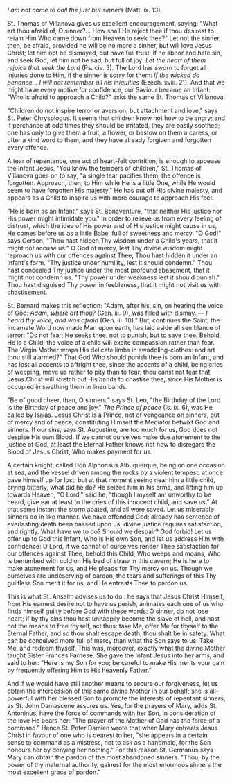 
*I am not come to call the just but sinners* (Matt. ix. 13).

St. Thomas of Villanova gives us excellent encouragement, saying: \"What art thou afraid of, O sinner?... How shall He reject thee if thou desirest to retain Him Who came down from Heaven to seek thee?\" Let not the sinner, then, be afraid, provided he will be no more a sinner, but will love Jesus Christ; let him not be dismayed, but have full trust; if he abhor and hate sin, and seek God, let him not be sad, but full of joy: *Let the heart of them rejoice that seek the Lord* (Ps. civ. 3). The Lord has sworn to forget all injuries done to Him, if the sinner is sorry for them: *If the wicked do penance... I will not remember all his iniquities* (Ezech. xviii. 21). And that we might have every motive for confidence, our Saviour became an Infant: \"Who is afraid to approach a Child?\" asks the same St. Thomas of Villanova.

\"Children do not inspire terror or aversion, but attachment and love,\" says St. Peter Chrysologus. It seems that children know not how to be angry; and if perchance at odd times they should be irritated, they are easily soothed; one has only to give them a fruit, a flower, or bestow on them a caress, or utter a kind word to them, and they have already forgiven and forgotten every offence.

A tear of repentance, one act of heart-felt contrition, is enough to appease the Infant Jesus. \"You know the tempers of children,\" St. Thomas of Villanova goes on to say, \"a single tear pacifies them, the offence is forgotten. Approach, then, to Him while He is a little One, while He would seem to have forgotten His majesty.\" He has put off His divine majesty, and appears as a Child to inspire us with more courage to approach His feet.

\"He is born as an Infant,\" says St. Bonaventure, \"that neither His justice nor His power might intimidate you.\" In order to relieve us from every feeling of distrust, which the idea of His power and of His justice might cause in us, He comes before us as a little Babe, full of sweetness and mercy. \"O God!\" says Gerson, \"Thou hast hidden Thy wisdom under a Child\'s years, that it might not accuse us.\" O God of mercy, lest Thy divine wisdom might reproach us with our offences against Thee, Thou hast hidden it under an Infant\'s form. \"Thy justice under humility, lest it should condemn.\" Thou hast concealed Thy justice under the most profound abasement, that it might not condemn us. \"Thy power under weakness lest it should punish.\" Thou hast disguised Thy power in feebleness, that it might not visit us with chastisement.

St. Bernard makes this reflection: \"Adam, after his, sin, on hearing the voice of God: *Adam, where art thou?* (Gen. iii. 9), was filled with dismay. — *I heard thy voice, and was afraid* (Gen. iii. 10).\" But, continues the Saint, the Incarnate Word now made Man upon earth, has laid aside all semblance of terror: \"Do not fear; He seeks thee, not to punish, but to save thee. Behold, He is a Child; the voice of a child will excite compassion rather than fear. The Virgin Mother wraps His delicate limbs in swaddling-clothes: and art thou still alarmed?\" That God Who should punish thee is born an Infant, and has lost all accents to affright thee, since the accents of a child, being cries of weeping, move us rather to pity than to fear; thou canst not fear that Jesus Christ will stretch out His hands to chastise thee, since His Mother is occupied in swathing them in linen bands.

\"Be of good cheer, then, O sinners,\" says St. Leo, \"the Birthday of the Lord is the Birthday of peace and joy.\" *The Prince of peace* (Is. ix. 6), was He called by Isaias. Jesus Christ is a Prince, not of vengeance on sinners, but of mercy and of peace, constituting Himself the Mediator betwixt God and sinners. If our sins, says St. Augustine, are too much for us, God does not despise His own Blood. If we cannot ourselves make due atonement to the justice of God, at least the Eternal Father knows not how to disregard the Blood of Jesus Christ, Who makes payment for us.

A certain knight, called Don Alphonsus Albuquerque, being on one occasion at sea, and the vessel driven among the rocks by a violent tempest, at once gave himself up for lost; but at that moment seeing near him a little child, crying bitterly, what did he do? He seized him in his arms, and lifting him up towards Heaven, \"O Lord,\" said he, \"though I myself am unworthy to be heard, give ear at least to the cries of this innocent child, and save us.\" At that same instant the storm abated, and all were saved. Let us miserable sinners do in like manner. We have offended God; already has sentence of everlasting death been passed upon us; divine justice requires satisfaction, and rightly. What have we to do? Should we despair? God forbid! Let us offer up to God this Infant, Who is His own Son, and let us address Him with confidence: O Lord, if we cannot of ourselves render Thee satisfaction for our offences against Thee, behold this Child, Who weeps and moans, Who is benumbed with cold on His bed of straw in this cavern; He is here to make atonement for us, and He pleads for Thy mercy on us. Though we ourselves are undeserving of pardon, the tears and sufferings of this Thy guiltless Son merit it for us, and He entreats Thee to pardon us.

This is what St. Anselm advises us to do : he says that Jesus Christ Himself, from His earnest desire not to have us perish, animates each one of us who finds himself guilty before God with these words: O sinner, do not lose heart; if by thy sins thou hast unhappily become the slave of hell, and hast not the means to free thyself, act thus: take Me, offer Me for thyself to the Eternal Father, and so thou shalt escape death, thou shalt be in safety. What can be conceived more full of mercy than what the Son says to us: Take Me, and redeem thyself. This was, moreover, exactly what the divine Mother taught Sister Frances Farnese. She gave the Infant Jesus into her arms, and said to her: \"Here is my Son for you; be careful to make His merits your gain by frequently offering Him to His heavenly Father.\"

And if we would have still another means to secure our forgiveness, let us obtain the intercession of this same divine Mother in our behalf; she is all-powerful with her blessed Son to promote the interests of repentant sinners, as St. John Damascene assures us. Yes, for the prayers of Mary, adds St. Antoninus, have the force of commands with her Son, in consideration of the love He bears her: \"The prayer of the Mother of God has the force of a command.\" Hence St. Peter Damien wrote that when Mary entreats Jesus Christ in favour of one who is dearest to her, \"she appears in a certain sense to command as a mistress, not to ask as a handmaid, for the Son honours her by denying her nothing.\" For this reason St. Germanus says Mary can obtain the pardon of the most abandoned sinners. \"Thou, by the power of thy maternal authority, gainest for the most enormous sinners the most excellent grace of pardon.\"

